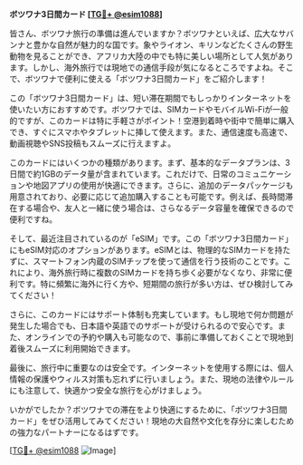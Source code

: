 **ボツワナ3日間カード [[TG💪+ @esim1088](https://t.me/s/esim1088)]**

皆さん、ボツワナ旅行の準備は進んでいますか？ボツワナといえば、広大なサバンナと豊かな自然が魅力的な国です。象やライオン、キリンなどたくさんの野生動物を見ることができ、アフリカ大陸の中でも特に美しい場所として人気があります。しかし、海外旅行では現地での通信手段が気になるところですよね。そこで、ボツワナで便利に使える「ボツワナ3日間カード」をご紹介します！

この「ボツワナ3日間カード」は、短い滞在期間でもしっかりインターネットを使いたい方におすすめです。ボツワナでは、SIMカードやモバイルWi-Fiが一般的ですが、このカードは特に手軽さがポイント！空港到着時や街中で簡単に購入でき、すぐにスマホやタブレットに挿して使えます。また、通信速度も高速で、動画視聴やSNS投稿もスムーズに行えますよ。

このカードにはいくつかの種類があります。まず、基本的なデータプランは、3日間で約1GBのデータ量が含まれています。これだけで、日常のコミュニケーションや地図アプリの使用が快適にできます。さらに、追加のデータパッケージも用意されており、必要に応じて追加購入することも可能です。例えば、長時間滞在する場合や、友人と一緒に使う場合は、さらなるデータ容量を確保できるので便利ですね。

そして、最近注目されているのが「eSIM」です。この「ボツワナ3日間カード」にもeSIM対応のオプションがあります。eSIMとは、物理的なSIMカードを持たずに、スマートフォン内蔵のSIMチップを使って通信を行う技術のことです。これにより、海外旅行時に複数のSIMカードを持ち歩く必要がなくなり、非常に便利です。特に頻繁に海外に行く方や、短期間の旅行が多い方は、ぜひ検討してみてください！

さらに、このカードにはサポート体制も充実しています。もし現地で何か問題が発生した場合でも、日本語や英語でのサポートが受けられるので安心です。また、オンラインでの予約や購入も可能なので、事前に準備しておくことで現地到着後スムーズに利用開始できます。

最後に、旅行中に重要なのは安全です。インターネットを使用する際には、個人情報の保護やウィルス対策も忘れずに行いましょう。また、現地の法律やルールにも注意して、快適かつ安全な旅行を心がけましょう。

いかがでしたか？ボツワナでの滞在をより快適にするために、「ボツワナ3日間カード」をぜひ活用してみてください！現地の大自然や文化を存分に楽しむための強力なパートナーになるはずです。

[[TG💪+ @esim1088](https://t.me/s/esim1088) ![Image](https://i.postimg.cc/Y0z9fWf4/image.png)]